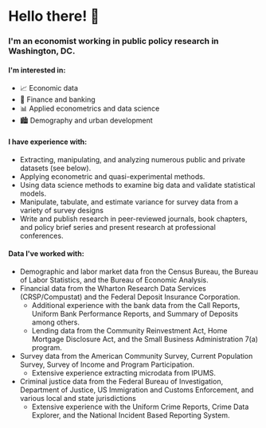 # Hello there! 👋

### I'm an economist working in public policy research in Washington, DC.

#### I'm interested in:
- 📈 Economic data
- 💸 Finance and banking
- 📊 Applied econometrics and data science
- 🏙️ Demography and urban development

#### I have experience with:

- Extracting, manipulating, and analyzing numerous public and private datasets (see below).
- Applying econometric and quasi-experimental methods.
- Using data science methods to examine big data and validate statistical models.
- Manipulate, tabulate, and estimate variance for survey data from a variety of survey designs
- Write and publish research in peer-reviewed journals, book chapters, and policy brief series and present research at professional conferences.

#### Data I've worked with:

- Demographic and labor market data fron the Census Bureau, the Bureau of Labor Statistics, and the Bureau of Economic Analysis.
- Financial data from the Wharton Research Data Services (CRSP/Compustat) and the Federal Deposit Insurance Corporation.
  - Additional experience with the bank data from the Call Reports, Uniform Bank Performance Reports, and Summary of Deposits among others.
  - Lending data from the Community Reinvestment Act, Home Mortgage Disclosure Act, and the Small Business Administration 7(a) program.
- Survey data from the American Community Survey, Current Population Survey, Survey of Income and Program Participation.
  - Extensive experience extracting microdata from IPUMS.
- Criminal justice data from the Federal Bureau of Investigation, Department of Justice, US Immigration and Customs Enforcement, and various local and state jurisdictions
  - Extensive experience with the Uniform Crime Reports, Crime Data Explorer, and the National Incident Based Reporting System.
